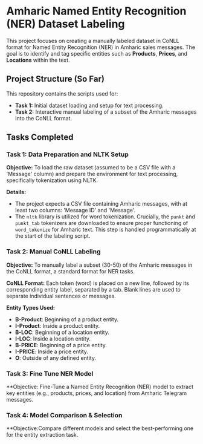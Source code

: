 # Amharic Named Entity Recognition (NER) Dataset Labeling

This project focuses on creating a manually labeled dataset in CoNLL format for Named Entity Recognition (NER) in Amharic sales messages. The goal is to identify and tag specific entities such as **Products**, **Prices**, and **Locations** within the text.

## Project Structure (So Far)

This repository contains the scripts used for:
* **Task 1:** Initial dataset loading and setup for text processing.
* **Task 2:** Interactive manual labeling of a subset of the Amharic messages into the CoNLL format.

## Tasks Completed

### Task 1: Data Preparation and NLTK Setup

**Objective:** To load the raw dataset (assumed to be a CSV file with a 'Message' column) and prepare the environment for text processing, specifically tokenization using NLTK.

**Details:**
* The project expects a CSV file containing Amharic messages, with at least two columns: 'Message ID' and 'Message'.
* The `nltk` library is utilized for word tokenization. Crucially, the `punkt` and `punkt_tab` tokenizers are downloaded to ensure proper functioning of `word_tokenize` for Amharic text. This step is handled programmatically at the start of the labeling script.

### Task 2: Manual CoNLL Labeling

**Objective:** To manually label a subset (30-50) of the Amharic messages in the CoNLL format, a standard format for NER tasks.

**CoNLL Format:**
Each token (word) is placed on a new line, followed by its corresponding entity label, separated by a tab. Blank lines are used to separate individual sentences or messages.

**Entity Types Used:**
* **B-Product**: Beginning of a product entity.
* **I-Product**: Inside a product entity.
* **B-LOC**: Beginning of a location entity.
* **I-LOC**: Inside a location entity.
* **B-PRICE**: Beginning of a price entity.
* **I-PRICE**: Inside a price entity.
* **O**: Outside of any defined entity.
### Task 3: Fine Tune NER Model 
  **Objective: Fine-Tune a Named Entity Recognition (NER) model to extract key entities (e.g., products, prices, and location) from Amharic Telegram messages.
### Task 4: Model Comparison & Selection
  **Objective:Compare different models and select the best-performing one for the entity extraction task.
